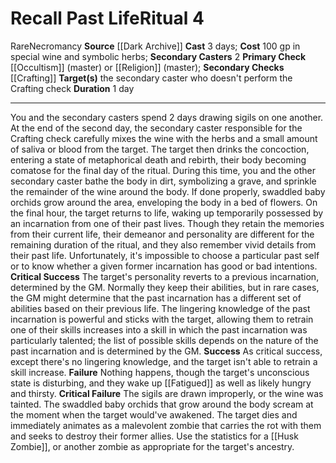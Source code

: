 ﻿---
area: null
cost: 100 gp in special wine and symbolic herbs
duration: 1 day
element: null
heighten: null
heighten_level: '4'
id: '88'
level: '4'
name: Recall Past Life
primary_check: '[[DATABASE/skill/Occultism|Occultism]] (master) or [[DATABASE/skill/Religion|Religion]]
  (master)'
range: null
rarity: Rare
requirement: null
school: Necromancy
secondary_casters: '2'
secondary_check: '[[DATABASE/skill/Crafting|Crafting]]'
source: '[[DATABASE/source/Dark Archive|Dark Archive]]'
target: the secondary caster who doesn't perform the Crafting check
trait:
- '[[DATABASE/trait/Necromancy|Necromancy]]'
- '[[DATABASE/trait/Rare|Rare]]'
type: Ritual

---
# Recall Past Life<span class="item-type">Ritual 4</span>

<span class="trait-rare item-trait">Rare</span><span class="item-trait">Necromancy</span>
**Source** [[Dark Archive]]
**Cast** 3 days; **Cost** 100 gp in special wine and symbolic herbs; **Secondary Casters** 2
**Primary Check** [[Occultism]] (master) or [[Religion]] (master); **Secondary Checks** [[Crafting]]
**Target(s)** the secondary caster who doesn't perform the Crafting check
**Duration** 1 day

---
You and the secondary casters spend 2 days drawing sigils on one another. At the end of the second day, the secondary caster responsible for the Crafting check carefully mixes the wine with the herbs and a small amount of saliva or blood from the target. The target then drinks the concoction, entering a state of metaphorical death and rebirth, their body becoming comatose for the final day of the ritual. During this time, you and the other secondary caster bathe the body in dirt, symbolizing a grave, and sprinkle the remainder of the wine around the body. If done properly, swaddled baby orchids grow around the area, enveloping the body in a bed of flowers.
 On the final hour, the target returns to life, waking up temporarily possessed by an incarnation from one of their past lives. Though they retain the memories from their current life, their demeanor and personality are different for the remaining duration of the ritual, and they also remember vivid details from their past life. Unfortunately, it's impossible to choose a particular past self or to know whether a given former incarnation has good or bad intentions.
**Critical Success** The target's personality reverts to a previous incarnation, determined by the GM. Normally they keep their abilities, but in rare cases, the GM might determine that the past incarnation has a different set of abilities based on their previous life. The lingering knowledge of the past incarnation is powerful and sticks with the target, allowing them to retrain one of their skills increases into a skill in which the past incarnation was particularly talented; the list of possible skills depends on the nature of the past incarnation and is determined by the GM.
**Success** As critical success, except there's no lingering knowledge, and the target isn't able to retrain a skill increase.
**Failure** Nothing happens, though the target's unconscious state is disturbing, and they wake up [[Fatigued]] as well as likely hungry and thirsty.
**Critical Failure** The sigils are drawn improperly, or the wine was tainted. The swaddled baby orchids that grow around the body scream at the moment when the target would've awakened. The target dies and immediately animates as a malevolent zombie that carries the rot with them and seeks to destroy their former allies. Use the statistics for a [[Husk Zombie]], or another zombie as appropriate for the target's ancestry.